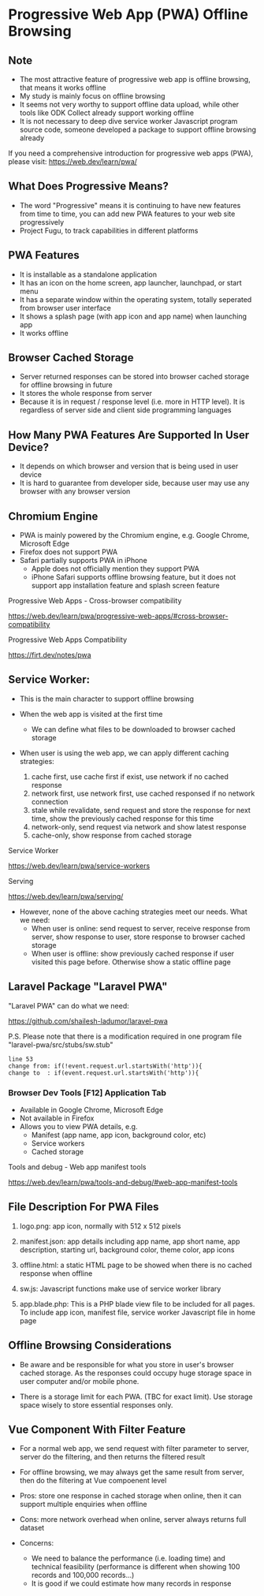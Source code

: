 # Progressive Web App (PWA) Offline Browsing


## Note
 - The most attractive feature of progressive web app is offline browsing, that means it works offline
 - My study is mainly focus on offline browsing
 - It seems not very worthy to support offline data upload, while other tools like ODK Collect already support working offline
 - It is not necessary to deep dive service worker Javascript program source code, someone developed a package to support offline browsing already

If you need a comprehensive introduction for progressive web apps (PWA), please visit: https://web.dev/learn/pwa/


## What Does Progressive Means?
 - The word "Progressive" means it is continuing to have new features from time to time, you can add new PWA features to your web site progressively
 - Project Fugu, to track capabilities in different platforms


## PWA Features
 - It is installable as a standalone application
 - It has an icon on the home screen, app launcher, launchpad, or start menu
 - It has a separate window within the operating system, totally seperated from browser user interface
 - It shows a splash page (with app icon and app name) when launching app
 - It works offline


## Browser Cached Storage
 - Server returned responses can be stored into browser cached storage for offline browsing in future
 - It stores the whole response from server
 - Because it is in request / response level (i.e. more in HTTP level). It is regardless of server side and client side programming languages


## How Many PWA Features Are Supported In User Device?
 - It depends on which browser and version that is being used in user device
 - It is hard to guarantee from developer side, because user may use any browser with any browser version


## Chromium Engine
 - PWA is mainly powered by the Chromium engine, e.g. Google Chrome, Microsoft Edge
 - Firefox does not support PWA
 - Safari partially supports PWA in iPhone
   - Apple does not officially mention they support PWA
   - iPhone Safari supports offline browsing feature, but it does not support app installation feature and splash screen feature

Progressive Web Apps - Cross-browser compatibility

https://web.dev/learn/pwa/progressive-web-apps/#cross-browser-compatibility

Progressive Web Apps Compatibility

https://firt.dev/notes/pwa


## Service Worker:
 - This is the main character to support offline browsing
 
 - When the web app is visited at the first time
   - We can define what files to be downloaded to browser cached storage

 - When user is using the web app, we can apply different caching strategies:
   1. cache first, use cache first if exist, use network if no cached response
   2. network first, use network first, use cached responsed if no network connection
   3. stale while revalidate, send request and store the response for next time, show the previously cached response for this time
   4. network-only, send request via network and show latest response
   5. cache-only, show response from cached storage

Service Worker

https://web.dev/learn/pwa/service-workers

Serving

https://web.dev/learn/pwa/serving/

 - However, none of the above caching strategies meet our needs. What we need:
   - When user is online: send request to server, receive response from server, show response to user, store response to browser cached storage
   - When user is offline: show previously cached response if user visited this page before. Otherwise show a static offline page


## Laravel Package "Laravel PWA"

"Laravel PWA" can do what we need:

https://github.com/shailesh-ladumor/laravel-pwa

P.S. Please note that there is a modification required in one program file "laravel-pwa/src/stubs/sw.stub"

```
line 53
change from: if(!event.request.url.startsWith('http')){
change to  : if(event.request.url.startsWith('http')){
```

### Browser Dev Tools [F12] Application Tab

 - Available in Google Chrome, Microsoft Edge
 - Not available in Firefox
 - Allows you to view PWA details, e.g.
   - Manifest (app name, app icon, background color, etc)
   - Service workers
   - Cached storage

Tools and debug - Web app manifest tools

https://web.dev/learn/pwa/tools-and-debug/#web-app-manifest-tools


## File Description For PWA Files

1. logo.png: app icon, normally with 512 x 512 pixels

2. manifest.json: app details including app name, app short name, app description, starting url, background color, theme color, app icons

3. offline.html: a static HTML page to be showed when there is no cached response when offline

4. sw.js: Javascript functions make use of service worker library

5. app.blade.php: This is a PHP blade view file to be included for all pages. To include app icon, manifest file, service worker Javascript file in home page


## Offline Browsing Considerations

 - Be aware and be responsible for what you store in user's browser cached storage. As the responses could occupy huge storage space in user computer and/or mobile phone.

 - There is a storage limit for each PWA. (TBC for exact limit). Use storage space wisely to store essential responses only.


## Vue Component With Filter Feature

  - For a normal web app, we send request with filter parameter to server, server do the filtering, and then returns the filtered result
  - For offline browsing, we may always get the same result from server, then do the filtering at Vue compoenent level

  - Pros: store one response in cached storage when online, then it can support multiple enquiries when offline
  - Cons: more network overhead when online, server always returns full dataset
  
  - Concerns: 
    - We need to balance the performance (i.e. loading time) and technical feasibility (performance is different when showing 100 records and 100,000 records...)
    - It is good if we could estimate how many records in response
  
